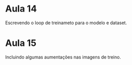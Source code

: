 # Aula 14

Escrevendo o loop de treinameto para o modelo e dataset.

# Aula 15

Incluindo algumas aumentações nas imagens de treino.
